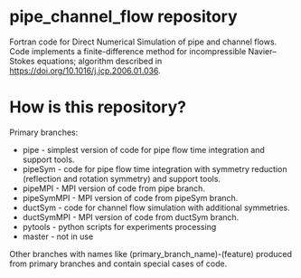 # pipe_channel_flow repository
Fortran code for Direct Numerical Simulation of pipe and channel flows. Code implements a finite-difference method for incompressible Navier–Stokes equations; algorithm described in https://doi.org/10.1016/j.jcp.2006.01.036. 

How is this repository?
=======================
Primary branches: 
+ pipe - simplest version of code for pipe flow time integration and support tools.
+ pipeSym - code for pipe flow time integration with symmetry reduction (reflection and rotation symmetry) and support tools.
+ pipeMPI - MPI version of code from pipe branch. 
+ pipeSymMPI - MPI version of code from pipeSym branch.
+ ductSym - code for channel flow simulation with additional symmetries.
+ ductSymMPI - MPI version of code from ductSym branch.
+ pytools - python scripts for experiments processing
+ master - not in use

Other branches with names like (primary_branch_name)-(feature) produced from primary branches and contain special cases of code.

